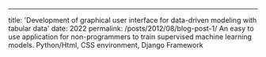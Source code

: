 ---
title: 'Development of graphical user interface for data-driven modeling with tabular data'
date: 2022
permalink: /posts/2012/08/blog-post-1/
An easy to use application for non-programmers to train supervised machine learning models.
Python/Html, CSS environment, Django Framework

